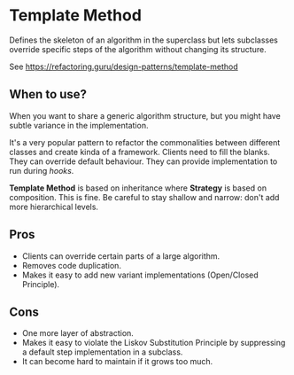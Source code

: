 # Template Method

Defines the skeleton of an algorithm in the superclass but lets subclasses override specific steps of the algorithm without changing its structure.

See https://refactoring.guru/design-patterns/template-method

## When to use?

When you want to share a generic algorithm structure, but you might have subtle variance in the implementation.

It's a very popular pattern to refactor the commonalities between different classes and create kinda of a framework. Clients need to fill the blanks. They can override default behaviour. They can provide implementation to run during *hooks*.

**Template Method** is based on inheritance where **Strategy** is based on composition. This is fine. Be careful to stay shallow and narrow: don't add more hierarchical levels.

## Pros

- Clients can override certain parts of a large algorithm.
- Removes code duplication.
- Makes it easy to add new variant implementations (Open/Closed Principle).

## Cons

- One more layer of abstraction.
- Makes it easy to violate the Liskov Substitution Principle by suppressing a default step implementation in a subclass.
- It can become hard to maintain if it grows too much.

